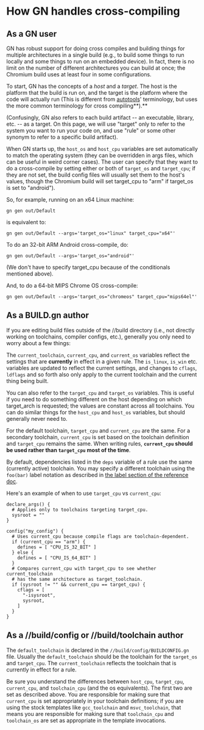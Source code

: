 # How GN handles cross-compiling

## As a GN user

GN has robust support for doing cross compiles and building things for
multiple architectures in a single build (e.g., to build some things to
run locally and some things to run on an embedded device). In fact,
there is no limit on the number of different architectures you can build
at once; the Chromium build uses at least four in some configurations.

To start, GN has the concepts of a _host_ and a _target_. The host is
the platform that the build is run on, and the target is the platform
where the code will actually run (This is different from
[autotools](http://www.gnu.org/software/automake/manual/html_node/Cross_002dCompilation.html)'
terminology, but uses the more common terminology for cross
compiling**).**

(Confusingly, GN also refers to each build artifact -- an executable,
library, etc. -- as a target. On this page, we will use "target" only to
refer to the system you want to run your code on, and use "rule" or some
other synonym to refer to a specific build artifact).

When GN starts up, the `host_os` and `host_cpu` variables are set
automatically to match the operating system (they can be overridden in
args files, which can be useful in weird corner cases). The user can
specify that they want to do a cross-compile by setting either or both
of `target_os` and `target_cpu`; if they are not set, the build config
files will usually set them to the host's values, though the Chromium
build will set target\_cpu to "arm" if target\_os is set to "android").

So, for example, running on an x64 Linux machine:

```
gn gen out/Default
```

is equivalent to:

```
gn gen out/Default --args='target_os="linux" target_cpu="x64"'
```

To do an 32-bit ARM Android cross-compile, do:

```
gn gen out/Default --args='target_os="android"'
```

(We don't have to specify target\_cpu because of the conditionals
mentioned above).

And, to do a 64-bit MIPS Chrome OS cross-compile:

```
gn gen out/Default --args='target_os="chromeos" target_cpu="mips64el"'
```

## As a BUILD.gn author

If you are editing build files outside of the //build directory (i.e.,
not directly working on toolchains, compiler configs, etc.), generally
you only need to worry about a few things:

The `current_toolchain`, `current_cpu`, and `current_os` variables
reflect the settings that are **currently** in effect in a given rule.
The `is_linux`, `is_win` etc. variables are updated to reflect the
current settings, and changes to `cflags`, `ldflags` and so forth also
only apply to the current toolchain and the current thing being built.

You can also refer to the `target_cpu` and `target_os` variables. This
is useful if you need to do something different on the host depending on
which target\_arch is requested; the values are constant across all
toolchains. You can do similar things for the `host_cpu` and `host_os`
variables, but should generally never need to.

For the default toolchain, `target_cpu` and `current_cpu` are the same. For a
secondary toolchain, `current_cpu` is set based on the toolchain definition
and `target_cpu` remains the same. When writing rules, **`current_cpu` should
be used rather than `target_cpu` most of the time**.

By default, dependencies listed in the `deps` variable of a rule use the
same (currently active) toolchain. You may specify a different toolchain
using the `foo(bar)` label notation as described in [the label section
of the reference doc](reference.md#Toolchains).

Here's an example of when to use `target_cpu` vs `current_cpu`:

```
declare_args() {
  # Applies only to toolchains targeting target_cpu.
  sysroot = ""
}

config("my_config") {
  # Uses current_cpu because compile flags are toolchain-dependent.
  if (current_cpu == "arm") {
    defines = [ "CPU_IS_32_BIT" ]
  } else {
    defines = [ "CPU_IS_64_BIT" ]
  }
  # Compares current_cpu with target_cpu to see whether current_toolchain
  # has the same architecture as target_toolchain.
  if (sysroot != "" && current_cpu == target_cpu) {
    cflags = [
      "-isysroot",
      sysroot,
    ]
  }
}
```

## As a //build/config or //build/toolchain author

The `default_toolchain` is declared in the `//build/config/BUILDCONFIG.gn`
file. Usually the `default_toolchain` should be the toolchain for the
`target_os` and `target_cpu`. The `current_toolchain` reflects the
toolchain that is currently in effect for a rule.

Be sure you understand the differences between `host_cpu`, `target_cpu`,
`current_cpu`, and `toolchain_cpu` (and the os equivalents). The first
two are set as described above. You are responsible for making sure that
`current_cpu` is set appropriately in your toolchain definitions; if you
are using the stock templates like `gcc_toolchain` and `msvc_toolchain`,
that means you are responsible for making sure that `toolchain_cpu` and
`toolchain_os` are set as appropriate in the template invocations.
